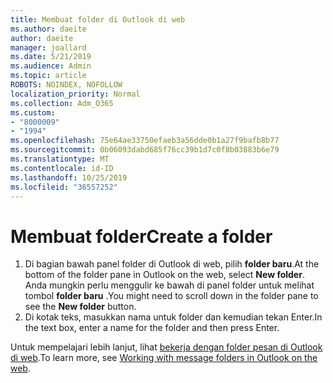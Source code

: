 ```yaml
---
title: Membuat folder di Outlook di web
ms.author: daeite
author: daeite
manager: joallard
ms.date: 5/21/2019
ms.audience: Admin
ms.topic: article
ROBOTS: NOINDEX, NOFOLLOW
localization_priority: Normal
ms.collection: Adm_O365
ms.custom:
- "8000009"
- "1994"
ms.openlocfilehash: 75e64ae33750efaeb3a56dde0b1a27f9bafb8b77
ms.sourcegitcommit: 0b06093dabd685f76cc39b1d7c0f8b03883b6e79
ms.translationtype: MT
ms.contentlocale: id-ID
ms.lasthandoff: 10/25/2019
ms.locfileid: "36557252"
---
```

# <a name="create-a-folder"></a><span data-ttu-id="e31e0-102">Membuat folder</span><span class="sxs-lookup"><span data-stu-id="e31e0-102">Create a folder</span></span>

1. <span data-ttu-id="e31e0-103">Di bagian bawah panel folder di Outlook di web, pilih **folder baru**.</span><span class="sxs-lookup"><span data-stu-id="e31e0-103">At the bottom of the folder pane in Outlook on the web, select **New folder**.</span></span> <span data-ttu-id="e31e0-104">Anda mungkin perlu menggulir ke bawah di panel folder untuk melihat tombol **folder baru** .</span><span class="sxs-lookup"><span data-stu-id="e31e0-104">You might need to scroll down in the folder pane to see the **New folder** button.</span></span>
1. <span data-ttu-id="e31e0-105">Di kotak teks, masukkan nama untuk folder dan kemudian tekan Enter.</span><span class="sxs-lookup"><span data-stu-id="e31e0-105">In the text box, enter a name for the folder and then press Enter.</span></span>

<span data-ttu-id="e31e0-106">Untuk mempelajari lebih lanjut, lihat [bekerja dengan folder pesan di Outlook di web](https://support.office.com/article/ae0f10d6-54e7-4f29-acd3-78cdc3fdcb9f).</span><span class="sxs-lookup"><span data-stu-id="e31e0-106">To learn more, see [Working with message folders in Outlook on the web](https://support.office.com/article/ae0f10d6-54e7-4f29-acd3-78cdc3fdcb9f).</span></span>